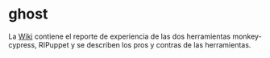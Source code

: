 # ghost

La [Wiki](https://github.com/djimenez-uniandes/ghost/wiki) contiene el reporte de experiencia de las dos herramientas monkey-cypress, RIPuppet y se describen los pros y contras de las herramientas.
